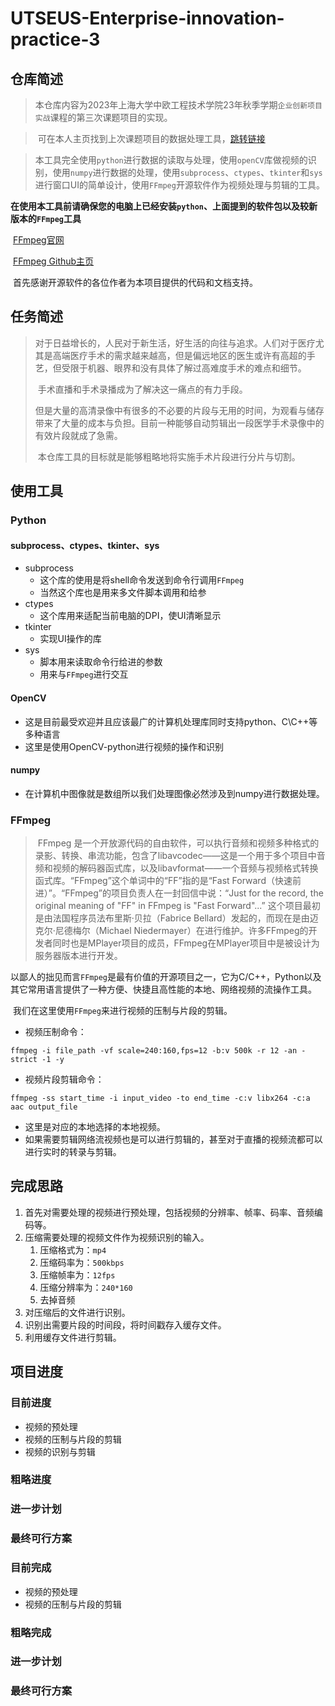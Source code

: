 # UTSEUS-Enterprise-innovation-practice-3

## 仓库简述

> ​	本仓库内容为2023年上海大学中欧工程技术学院23年秋季学期`企业创新项目实战`课程的第三次课题项目的实现。

> ​	可在本人主页找到上次课题项目的数据处理工具，[跳转链接](https://github.com/Cans518/UTSEUS-Enterprise-innovation-practice-2)

> ​	本工具完全使用`python`进行数据的读取与处理，使用`openCV`库做视频的识别，使用`numpy`进行数据的处理，使用`subprocess`、`ctypes`、`tkinter`和`sys`进行窗口UI的简单设计，使用`FFmpeg`开源软件作为视频处理与剪辑的工具。

​	**在使用本工具前请确保您的电脑上已经安装`python`、上面提到的软件包以及较新版本的`FFmpeg`工具**

​	[FFmpeg官网](https://www.ffmpeg.org/)

​	[FFmpeg Github主页](https://github.com/FFmpeg/FFmpeg)

​	首先感谢开源软件的各位作者为本项目提供的代码和文档支持。



## 任务简述

> ​	对于日益增长的，人民对于新生活，好生活的向往与追求。人们对于医疗尤其是高端医疗手术的需求越来越高，但是偏远地区的医生或许有高超的手艺，但受限于机器、眼界和没有具体了解过高难度手术的难点和细节。
>
> ​	手术直播和手术录播成为了解决这一痛点的有力手段。
>
> ​	但是大量的高清录像中有很多的不必要的片段与无用的时间，为观看与储存带来了大量的成本与负担。目前一种能够自动剪辑出一段医学手术录像中的有效片段就成了急需。
>
> ​	本仓库工具的目标就是能够粗略地将实施手术片段进行分片与切割。



## 使用工具

### Python

#### subprocess、ctypes、tkinter、sys

- subprocess
  - 这个库的使用是将shell命令发送到命令行调用`FFmpeg`
  - 当然这个库也是用来多文件脚本调用和给参
- ctypes
  - 这个库用来适配当前电脑的DPI，使UI清晰显示
- tkinter
  - 实现UI操作的库
- sys
  - 脚本用来读取命令行给进的参数
  - 用来与`FFmpeg`进行交互

#### OpenCV

- 这是目前最受欢迎并且应该最广的计算机处理库同时支持python、C\C++等多种语言
- 这里是使用OpenCV-python进行视频的操作和识别

#### numpy

- 在计算机中图像就是数组所以我们处理图像必然涉及到numpy进行数据处理。

### FFmpeg

> ​	FFmpeg 是一个开放源代码的自由软件，可以执行音频和视频多种格式的录影、转换、串流功能，包含了libavcodec——这是一个用于多个项目中音频和视频的解码器函式库，以及libavformat——一个音频与视频格式转换函式库。
​	“FFmpeg”这个单词中的“FF”指的是“Fast Forward（快速前进）”。“FFmpeg”的项目负责人在一封回信中说：“Just for the record, the original meaning of "FF" in FFmpeg is "Fast Forward"...”
​	这个项目最初是由法国程序员法布里斯·贝拉（Fabrice Bellard）发起的，而现在是由迈克尔·尼德梅尔（Michael Niedermayer）在进行维护。许多FFmpeg的开发者同时也是MPlayer项目的成员，FFmpeg在MPlayer项目中是被设计为服务器版本进行开发。

​	以鄙人的拙见而言`FFmpeg`是最有价值的开源项目之一，它为C/C++，Python以及其它常用语言提供了一种方便、快捷且高性能的本地、网络视频的流操作工具。

​	我们在这里使用`FFmpeg`来进行视频的压制与片段的剪辑。

- 视频压制命令：

```shell
ffmpeg -i file_path -vf scale=240:160,fps=12 -b:v 500k -r 12 -an -strict -1 -y 
```

- 视频片段剪辑命令：

```shell
ffmpeg -ss start_time -i input_video -to end_time -c:v libx264 -c:a aac output_file
```



- 这里是对应的本地选择的本地视频。
- 如果需要剪辑网络流视频也是可以进行剪辑的，甚至对于直播的视频流都可以进行实时的转录与剪辑。



## 完成思路

1. 首先对需要处理的视频进行预处理，包括视频的分辨率、帧率、码率、音频编码等。
2. 压缩需要处理的视频文件作为视频识别的输入。
   1. 压缩格式为：`mp4`
   2. 压缩码率为：`500kbps`
   3. 压缩帧率为：`12fps`
   4. 压缩分辨率为：`240*160`
   5. 去掉音频
3. 对压缩后的文件进行识别。
4. 识别出需要片段的时间段，将时间戳存入缓存文件。
5. 利用缓存文件进行剪辑。


## 项目进度

### 目前进度

- 视频的预处理
- 视频的压制与片段的剪辑
- 视频的识别与剪辑

### 粗略进度

### 进一步计划

### 最终可行方案

### 目前完成

- 视频的预处理
- 视频的压制与片段的剪辑

### 粗略完成

### 进一步计划

### 最终可行方案







​	
